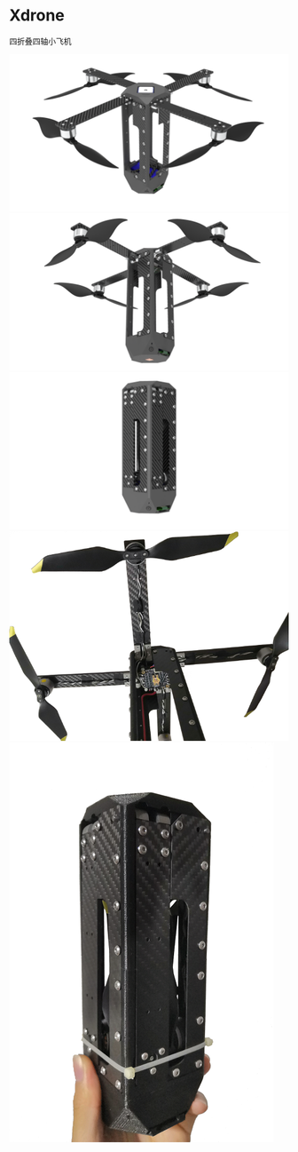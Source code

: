 # Xdrone
四折叠四轴小飞机

![](./doc/drone2.png)
![](./doc/drone1.png)
![](./doc/drone3.png)
![](./doc/drone4.png)
![](./doc/drone5.png)